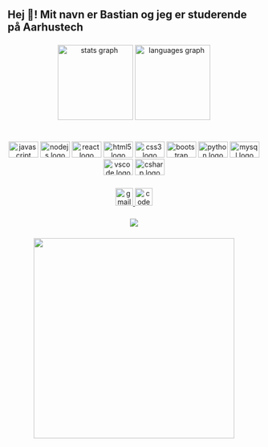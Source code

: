<h2 align="left">Hej 👋! Mit navn er Bastian og jeg er studerende på Aarhustech</h2>

###

<div align="center">
  <img src="https://github-readme-stats.vercel.app/api?hide_title=false&hide_rank=false&show_icons=true&include_all_commits=true&count_private=true&disable_animations=false&theme=dracula&locale=en&hide_border=false&username=bastian8210" height="150" alt="stats graph"  />
  <img src="https://github-readme-stats.vercel.app/api/top-langs?locale=en&hide_title=false&layout=compact&card_width=320&langs_count=5&theme=dracula&hide_border=false&username=bastian8210" height="150" alt="languages graph"  />
</div>

###

<br clear="both">

<div align="center">
  <img src="https://cdn.jsdelivr.net/gh/devicons/devicon/icons/javascript/javascript-original.svg" height="32" width="59" alt="javascript logo"  />
  <img src="https://cdn.jsdelivr.net/gh/devicons/devicon/icons/nodejs/nodejs-original.svg" height="32" width="59" alt="nodejs logo"  />
  <img src="https://cdn.jsdelivr.net/gh/devicons/devicon/icons/react/react-original.svg" height="32" width="59" alt="react logo"  />
  <img src="https://cdn.jsdelivr.net/gh/devicons/devicon/icons/html5/html5-original.svg" height="32" width="59" alt="html5 logo"  />
  <img src="https://cdn.jsdelivr.net/gh/devicons/devicon/icons/css3/css3-original.svg" height="32" width="59" alt="css3 logo"  />
  <img src="https://cdn.jsdelivr.net/gh/devicons/devicon/icons/bootstrap/bootstrap-original.svg" height="32" width="59" alt="bootstrap logo"  />
  <img src="https://cdn.jsdelivr.net/gh/devicons/devicon/icons/python/python-original.svg" height="32" width="59" alt="python logo"  />
  <img src="https://cdn.jsdelivr.net/gh/devicons/devicon/icons/mysql/mysql-original.svg" height="32" width="59" alt="mysql logo"  />
  <img src="https://cdn.jsdelivr.net/gh/devicons/devicon/icons/vscode/vscode-original.svg" height="32" width="59" alt="vscode logo"  />
  <img src="https://cdn.jsdelivr.net/gh/devicons/devicon/icons/csharp/csharp-original.svg" height="32" width="59" alt="csharp logo"  />
</div>

###

<div align="center">
  <a href="mailto:johansenbastian6@gmail.com" target="_blank">
    <img src="https://img.shields.io/static/v1?message=Gmail&logo=gmail&label=&color=D14836&logoColor=white&labelColor=&style=for-the-badge" height="35" alt="gmail logo"  />
  </a>
  <a href="codepen.io/bastian8210" target="_blank">
    <img src="https://img.shields.io/static/v1?message=Codepen&logo=codepen&label=&color=000000&logoColor=white&labelColor=&style=for-the-badge" height="35" alt="codepen logo"  />
  </a>
</div>

###

<div align="center">
  <img src="https://profile-counter.glitch.me/bastian8210/count.svg?"  />
</div>

###

<div align="center">
  <img height="400" src="https://i.pinimg.com/originals/4d/16/78/4d1678e171347c4402c231dad0394f0f.gif"  />
</div>

###
